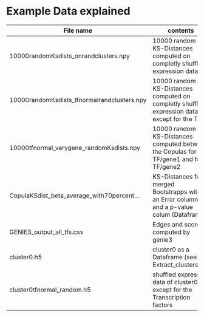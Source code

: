 # Example Data explained

File name | contents
------------ | -------------
10000randomKsdists_onrandclusters.npy | 10000 random KS-Distances computed on completly shuffled expression data
10000randomKsdists_tfnormalrandclusters.npy | 10000 random KS-Distances computed on completly shuffled expression data, except for the Tfs
10000tfnormal_varygene_randomKsdists.npy | 10000 random KS-Distances computed between the Copulas for TF/gene1 and for TF/gene2
CopulaKSdist_beta_average_with70percent....| KS-Distances from merged Bootstrapps with an Error column and a p-value colum (Dataframe)
GENIE3_output_all_tfs.csv | Edges and scores computed by genie3
cluster0.h5 | cluster0 as a Dataframe (see. Extract_clusters.py)
cluster0tfnormal_random.h5  | shuffled expression data of cluster0 except for the Transcription factors 
